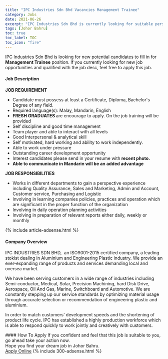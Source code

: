 ```yaml
---
title: "IPC Industries Sdn Bhd Vacancies Management Trainee" 
category: Jobs 
date: 2021-06-26 
excerpt: "IPC Industries Sdn Bhd is currently looking for suitable person to fill in the Management Trainee which based in Johor Bahru" 
tags: [Johor Bahru] 
toc: true 
toc_label: TOC 
toc_icon: "fire" 
--- 
```


<p>IPC Industries Sdn Bhd is looking for new potential candidates to fill in for <b>Management Trainee</b> position. If you currently looking for new job opportunities and qualified with the job desc, feel free to apply this job.
</p><div><div><h4>Job Description</h4></div><div><div><span><div><p><strong>JOB REQUIREMENT</strong></p><ul><li>Candidate must possess at least a Certificate, Diploma, Bachelor's Degree of any field.</li><li>Required language(s): Malay, Mandarin, English</li><li><strong>FRESH GRADUATES </strong>are encourage to apply. On the job training will be provided</li><li>Self discipline and good time management</li><li>Team player and able to interact with all levels</li><li>Good Interpersonal &amp; analytical skill</li><li>Self motivated, hard working and ability to work independently.</li><li>Able to work under pressure</li><li>Outstanding career development opportunity</li><li>Interest candidates please send in your resume with<strong> recent photo.</strong></li><li><strong>Able to communicate in Mandarin will be an added advantage</strong></li></ul><p><strong>JOB RESPONSIBILITIES</strong></p><ul><li>Works in different departments to gain a perspective experience including Quality Assurance, Sales and Marketing, Admin and Account, Customer service, Purchasing and Logistic</li><li>Involving in learning companies policies, practices and operation which are significant in the proper function of the organization</li><li>Involving in daily operation planning activities&#160;</li><li>Involving in preparation of relevant reports either daily, weekly or monthly</li></ul></div></span></div></div></div> 
{% include article-adsense.html %} 
<div><div><h4>Company Overview</h4></div><div><div><span><div><p>IPC INDUSTRIES SDN BHD, &#160;an ISO9001-2015 certified company, a leading stokist dealing in Aluminium and Engineering Plastic industry. We provide an ever-expanding range of products and services demanding local and oversea market.&#160;</p><p>We have been serving customers in a wide range of industries including Semi-conductor, Medical, Solar, Precision Machining, hard Disk Drive, Aerospace, Oil And Gas, Marine, Switchboard and Automotive. We are constantly stepping up our service standards by optimizing material usage through accurate selection or recommendation of engineering plastic and aluminium. </p><p>In order to match customers&#8217; development speeds and the shortening of product life cycle. IPC has established a highly production workforce which is able to respond quickly to work jointly and creatively with customers.</p></div></span></div></div></div> 
#### How To Apply 
If you confident and feel that this job is suitable to you, go ahead take your action now. <br/> 
Hope you find your dream job in Johor Bahru. <br/> 
<a href="https://www.jobstreet.com.my/en/job/management-trainee-4600158?jobId=jobstreet-my-job-4600158&" class="btn btn--info" target="_blank" rel="nofollow noopenner">Apply Online</a> 
{% include 300-adsense.html %} 